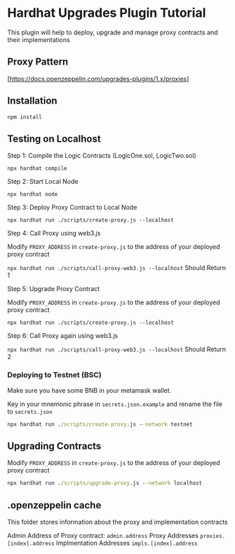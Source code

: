 # Hardhat Upgrades Plugin Tutorial

This plugin will help to deploy, upgrade and manage proxy contracts and their implementations

## Proxy Pattern

[https://docs.openzeppelin.com/upgrades-plugins/1.x/proxies]

## Installation

```cmd
npm install
```

## Testing on Localhost

Step 1: Compile the Logic Contracts (LogicOne.sol, LogicTwo.sol)

`npx hardhat compile`

Step 2: Start Local Node

`npx hardhat node`

Step 3: Deploy Proxy Contract to Local Node

`npx hardhat run ./scripts/create-proxy.js --localhost`

Step 4: Call Proxy using web3.js

Modify `PROXY_ADDRESS` in `create-proxy.js` to the address of your deployed proxy contract

`npx hardhat run ./scripts/call-proxy-web3.js --localhost` Should Return 1

Step 5: Upgrade Proxy Contract

Modify `PROXY_ADDRESS` in `create-proxy.js` to the address of your deployed proxy contract

`npx hardhat run ./scripts/create-proxy.js --localhost`

Step 6: Call Proxy again using web3.js

`npx hardhat run ./scripts/call-proxy-web3.js --localhost` Should Return 2

### Deploying to Testnet (BSC)

Make sure you have some BNB in your metamask wallet.

Key in your mnemonic phrase in `secrets.json.example` and rename the file to `secrets.json`

```cmd
npx hardhat run ./scripts/create-proxy.js --network testnet
```

## Upgrading Contracts

Modify `PROXY_ADDRESS` in `create-proxy.js` to the address of your deployed proxy contract

```cmd
npx hardhat run ./scripts/upgrade-proxy.js --network localhost
```

## .openzeppelin cache

This folder stores information about the proxy and implementation contracts

Admin Address of Proxy contract: `admin.address`
Proxy Addresses `proxies.[index].address`
Implmentation Addresses `impls.[index].address`
